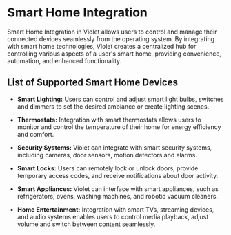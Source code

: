 # Smart Home Integration
Smart Home Integration in Violet allows users to control and manage their connected
devices seamlessly from the operating system. By integrating with smart home
technologies, Violet creates a centralized hub for controlling various aspects of a
user's smart home, providing convenience, automation, and enhanced functionality.

## List of Supported Smart Home Devices
- **Smart Lighting:** Users can control and adjust smart light bulbs, switches and dimmers to set the desired ambiance or create lighting scenes.
  
- **Thermostats:** Integration with smart thermostats allows users to monitor and control the temperature of their home for energy efficiency and comfort.
  
- **Security Systems:** Violet can integrate with smart security systems, including cameras, door sensors, motion detectors and alarms.
  
- **Smart Locks:** Users can remotely lock or unlock doors, provide temporary access codes, and receive notifications about door activity.
  
- **Smart Appliances:** Violet can interface with smart appliances, such as refrigerators, ovens, washing machines, and robotic vacuum cleaners.
  
- **Home Entertainment:** Integration with smart TVs, streaming devices, and audio systems enables users to control media playback, adjust volume and switch between content seamlessly.
